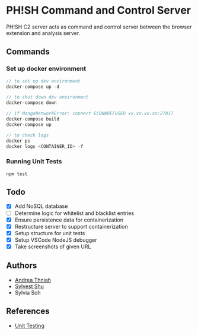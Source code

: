# PH!SH Command and Control Server

PH!SH C2 server acts as command and control server between the browser extension and analysis server.

## Commands

### Set up docker environment

```javascript
// to set up dev environment
docker-compose up -d

// to shut down dev environment
docker-compose down

// if MongoNetworkError: connect ECONNREFUSED xx.xx.xx.xx:27017
docker-compose build
docker-compose up

// to check logs
docker ps
docker logs <CONTAINER_ID> -f
```

### Running Unit Tests

```
npm test
```

## Todo

- [x] Add NoSQL database
- [ ] Determine logic for whitelist and blacklist entries
- [x] Ensure persistence data for containerization
- [x] Restructure server to support containerization
- [x] Setup structure for unit tests
- [x] Setup VSCode NodeJS debugger
- [x] Take screenshots of given URL

## Authors

- [Andrea Thniah](https://github.com/andreathniah)
- [Sylvest Shu](https://github.com/sylvestshu)
- Sylvia Soh

## References

- [Unit Testing](www.digitalocean.com/community/tutorials/test-a-node-restful-api-with-mocha-and-chai)
